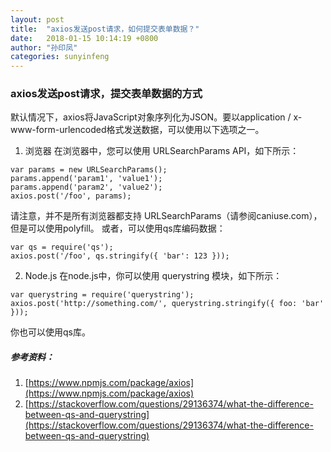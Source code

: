 ```yaml
---
layout: post
title:  "axios发送post请求，如何提交表单数据？"
date:   2018-01-15 10:14:19 +0800
author: "孙印凤"
categories: sunyinfeng
---
```


### axios发送post请求，提交表单数据的方式

默认情况下，axios将JavaScript对象序列化为JSON。要以application / x-www-form-urlencoded格式发送数据，可以使用以下选项之一。

1. 浏览器
在浏览器中，您可以使用 URLSearchParams API，如下所示：

```
var params = new URLSearchParams();
params.append('param1', 'value1');
params.append('param2', 'value2');
axios.post('/foo', params);
```
 
请注意，并不是所有浏览器都支持 URLSearchParams（请参阅caniuse.com），但是可以使用polyfill。
或者，可以使用qs库编码数据：

```
var qs = require('qs');
axios.post('/foo', qs.stringify({ 'bar': 123 }));
```

2. Node.js
在node.js中，你可以使用 querystring 模块，如下所示：

```
var querystring = require('querystring');
axios.post('http://something.com/', querystring.stringify({ foo: 'bar' }));
```
> 
你也可以使用qs库。

##### 参考资料：
1. [https://www.npmjs.com/package/axios](https://www.npmjs.com/package/axios)
2. [https://stackoverflow.com/questions/29136374/what-the-difference-between-qs-and-querystring](https://stackoverflow.com/questions/29136374/what-the-difference-between-qs-and-querystring)
